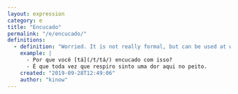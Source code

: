```yaml
---
layout: expression
category: e
title: "Encucado"
permalink: "/e/encucado/"
definitions:
  - definition: "Worried. It is not really formal, but can be used at work, with friends, family, superiors."
    example: |
      - Por que você [tá](/t/tá/) encucado com isso?
      - É que toda vez que respiro sinto uma dor aqui no peito.
    created: "2019-09-28T12:49:06"
    author: "kinow"
---
```

